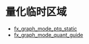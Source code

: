 # 量化临时区域

- [fx_graph_mode_ptq_static](https://pytorch.org/tutorials/prototype/fx_graph_mode_ptq_static.html)
- [fx_graph_mode_quant_guide](https://pytorch.org/tutorials/prototype/fx_graph_mode_quant_guide.html)